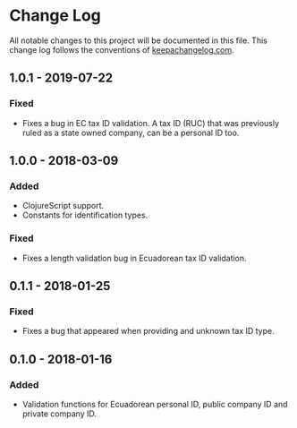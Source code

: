 # Change Log
All notable changes to this project will be documented in this file. This change log follows the conventions of [keepachangelog.com](http://keepachangelog.com/).

## 1.0.1 - 2019-07-22
### Fixed
- Fixes a bug in EC tax ID validation. A tax ID (RUC) that was previously ruled as a
state owned company, can be a personal ID too.


## 1.0.0 - 2018-03-09
### Added
- ClojureScript support.
- Constants for identification types.

### Fixed
- Fixes a length validation bug in Ecuadorean tax ID validation.


## 0.1.1 - 2018-01-25
### Fixed
- Fixes a bug that appeared when providing and unknown tax ID type.


## 0.1.0 - 2018-01-16
### Added
- Validation functions for Ecuadorean personal ID, public company ID and
private company ID.


[1.0.1]: https://github.com/datil/personas/compare/1.0.0...1.0.1
[1.0.0]: https://github.com/datil/personas/compare/0.1.1...1.0.0
[0.1.1]: https://github.com/datil/personas/compare/0.1.0...0.1.1
